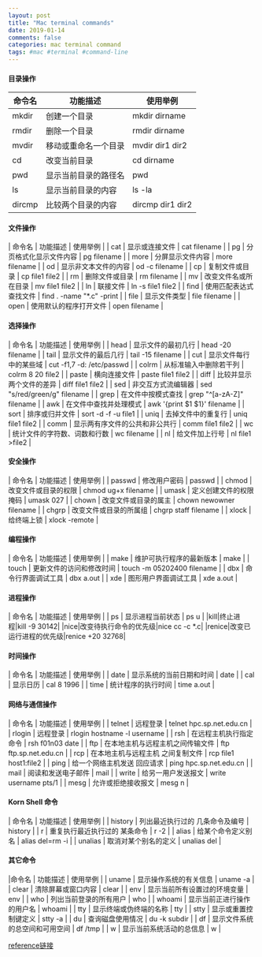 ```yaml
---
layout: post
title: "Mac terminal commands"
date: 2019-01-14 
comments: false
categories: mac terminal command
tags: #mac #terminal #command-line
---
```

#### 目录操作

| 命令名 | 功能描述 | 使用举例 |
| ------ | ------ |------ |
| mkdir | 创建一个目录 | mkdir dirname |
| rmdir | 删除一个目录 | rmdir dirname |
| mvdir | 移动或重命名一个目录 | mvdir dir1 dir2 |
| cd | 改变当前目录 | cd dirname |
| pwd | 显示当前目录的路径名 | pwd |
| ls | 显示当前目录的内容 | ls -la |
| dircmp | 比较两个目录的内容 | dircmp dir1 dir2 |

#### 文件操作

| 命令名 | 功能描述 | 使用举例 |
| cat | 显示或连接文件 | cat filename |
| pg | 分页格式化显示文件内容 | pg filename |
| more | 分屏显示文件内容 | more filename |
| od | 显示非文本文件的内容 | od -c filename |
| cp | 复制文件或目录 | cp file1 file2 |
| rm | 删除文件或目录 | rm filename |
| mv | 改变文件名或所在目录 | mv file1 file2 |
| ln | 联接文件 | ln -s file1 file2 |
| find | 使用匹配表达式查找文件 | find . -name "*.c" -print | 
| file | 显示文件类型 | file filename |
| open | 使用默认的程序打开文件 | open filename |

#### 选择操作

| 命令名 | 功能描述 | 使用举例 |
| head | 显示文件的最初几行 | head -20 filename |
| tail | 显示文件的最后几行 | tail -15 filename |
| cut | 显示文件每行中的某些域 | cut -f1,7 -d: /etc/passwd |
| colrm | 从标准输入中删除若干列 | colrm 8 20 file2 |
| paste | 横向连接文件 | paste file1 file2 |
| diff | 比较并显示两个文件的差异 | diff file1 file2 |
| sed | 非交互方式流编辑器 | sed "s/red/green/g" filename |
| grep | 在文件中按模式查找 | grep "^[a-zA-Z]" filename |
| awk | 在文件中查找并处理模式 | awk '{print $1 $1}' filename |
| sort | 排序或归并文件 | sort -d -f -u file1 |
| uniq | 去掉文件中的重复行 | uniq file1 file2 |
| comm | 显示两有序文件的公共和非公共行 | comm file1 file2 |
| wc | 统计文件的字符数、词数和行数 | wc filename |
| nl | 给文件加上行号 | nl file1 >file2 |

#### 安全操作

| 命令名 | 功能描述 | 使用举例 |
| passwd | 修改用户密码 | passwd |
| chmod | 改变文件或目录的权限 | chmod ug+x filename |
| umask | 定义创建文件的权限掩码 | umask 027 |
| chown | 改变文件或目录的属主 | chown newowner filename |
| chgrp | 改变文件或目录的所属组 | chgrp staff filename |
| xlock | 给终端上锁 | xlock -remote |

#### 编程操作

| 命令名 | 功能描述 | 使用举例 |
| make | 维护可执行程序的最新版本 | make |
| touch | 更新文件的访问和修改时间 | touch -m 05202400 filename |
| dbx | 命令行界面调试工具 | dbx a.out |
| xde | 图形用户界面调试工具 | xde a.out |

#### 进程操作

| 命令名 | 功能描述 | 使用举例 |
| ps | 显示进程当前状态 | ps u |
|kill|终止进程|kill -9 30142|
|nice|改变待执行命令的优先级|nice cc -c *.c|
|renice|改变已运行进程的优先级|renice +20 32768|

#### 时间操作

| 命令名 | 功能描述 | 使用举例 |
| date | 显示系统的当前日期和时间 | date |
| cal | 显示日历 | cal 8 1996 |
| time | 统计程序的执行时间 | time a.out |

#### 网络与通信操作

| 命令名 | 功能描述 | 使用举例 |
| telnet | 远程登录 | telnet hpc.sp.net.edu.cn |
| rlogin | 远程登录 | rlogin hostname -l username |
| rsh | 在远程主机执行指定命令 | rsh f01n03 date |
| ftp | 在本地主机与远程主机之间传输文件 | ftp ftp.sp.net.edu.cn |
| rcp | 在本地主机与远程主机 之间复制文件 | rcp file1 host1:file2 |
| ping | 给一个网络主机发送 回应请求 | ping hpc.sp.net.edu.cn |
| mail | 阅读和发送电子邮件 | mail |
| write | 给另一用户发送报文 | write username pts/1 |
| mesg | 允许或拒绝接收报文 | mesg n |

#### Korn Shell 命令

| 命令名 | 功能描述 | 使用举例 |
| history | 列出最近执行过的 几条命令及编号 | history |
| r | 重复执行最近执行过的 某条命令 | r -2 |
| alias | 给某个命令定义别名 | alias del=rm -i |
| unalias | 取消对某个别名的定义 | unalias del |

#### 其它命令

|命令名 | 功能描述 | 使用举例 |
| uname | 显示操作系统的有关信息 | uname -a |
| clear | 清除屏幕或窗口内容 | clear |
| env | 显示当前所有设置过的环境变量 | env |
| who | 列出当前登录的所有用户 | who |
| whoami | 显示当前正进行操作的用户名 | whoami |
| tty | 显示终端或伪终端的名称 | tty |
| stty | 显示或重置控制键定义 | stty -a |
| du | 查询磁盘使用情况 | du -k subdir |
| df | 显示文件系统的总空间和可用空间 | df /tmp |
| w | 显示当前系统活动的总信息 | w |

[reference链接](https://www.jianshu.com/p/3291de46f3ff)